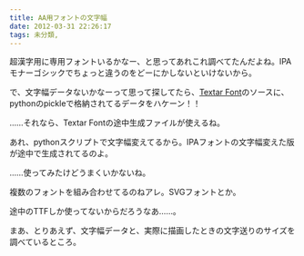 ```yaml
---
title: AA用フォントの文字幅
date: 2012-03-31 22:26:17
tags: 未分類, 
---
```

超漢字用に専用フォントいるかなー、と思ってあれこれ調べてたんだよね。IPAモナーゴシックでちょっと違うのをどーにかしないといけないから。

で、文字幅データないかなーって思って探してたら、<a href="http://code.google.com/p/textar-font/" title="google code: textar-font">Textar Font</a>のソースに、pythonのpickleで格納されてるデータをハケーン！！

……それなら、Textar Fontの途中生成ファイルが使えるね。

あれ、pythonスクリプトで文字幅変えてるから。IPAフォントの文字幅変えた版が途中で生成されてるのよ。

……使ってみたけどうまくいかないね。

複数のフォントを組み合わせてるのねアレ。SVGフォントとか。

途中のTTFしか使ってないからだろうなあ……。

まあ、とりあえず、文字幅データと、実際に描画したときの文字送りのサイズを調べているところ。